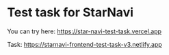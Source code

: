 # Test task for StarNavi

You can try here: https://star-navi-test-task.vercel.app

Task: https://starnavi-frontend-test-task-v3.netlify.app